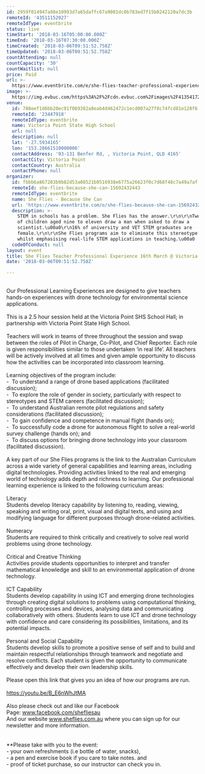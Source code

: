 ```yaml
---
id: 2959f014947a98e10993d7a65daffc67a9001dc0b783ed7f15b0242120a7dc3b
remoteId: '43511152027'
remoteIdType: eventbrite
status: live
timeStart: '2018-03-16T05:00:00.000Z'
timeEnd: '2018-03-16T07:30:00.000Z'
timeCreated: '2018-03-06T09:51:52.758Z'
timeUpdated: '2018-03-06T09:51:52.758Z'
countAttending: null
countCapacity: '30'
countWaitlist: null
price: Paid
url: >-
  https://www.eventbrite.com/e/she-flies-teacher-professional-experience-16th-march-victoria-point-shs-tickets-43511152027?aff=ebapi
image: >-
  https://img.evbuc.com/https%3A%2F%2Fcdn.evbuc.com%2Fimages%2F41354172%2F234652411841%2F1%2Foriginal.jpg?s=13e21fe08d9c1f5ce0527c5fc4f7b4c3
venue:
  id: 780eef1d6bb20ec91f069382a8eab4d462472c1ecd007a27f0c74fcd81e128f6
  remoteId: '23447918'
  remoteIdType: eventbrite
  name: Victoria Point State High School
  url: null
  description: null
  lat: '-27.5934165'
  lon: '153.28661510000006'
  contactAddress: '93-131 Benfer Rd, , Victoria Point, QLD 4165'
  contactCity: Victoria Point
  contactCountry: Australia
  contactPhone: null
organizer:
  id: fbbb6a867203b9b82d53a08521b0516938e6775a26623f0c7d68f48c7a49a7af
  remoteId: she-flies-because-she-can-15692432443
  remoteIdType: eventbrite
  name: She Flies - Because She Can
  url: 'https://www.eventbrite.com/o/she-flies-because-she-can-15692432443'
  description: >-
    STEM in schools has a problem. She Flies has the answer.\r\n\r\nTwo thirds
    of children aged nine to eleven draw a man when asked to draw a
    scientist.\u00a0\r\n16% of university and VET STEM graduates are
    female.\r\n\r\nShe Flies programs aim to eliminate this stereotype and bias
    whilst emphasising real-life STEM applications in teaching.\u00a0
  codeOfConduct: null
layout: event
title: She Flies Teacher Professional Experience 16th March @ Victoria Point SHS
date: '2018-03-06T09:51:52.758Z'

---
```

<DIV>
<DIV><BR></DIV>
<DIV>Our Professional Learning Experiences are designed to give teachers hands-on experiences with drone technology for environmental science applications.</DIV>
<DIV><BR></DIV>
<DIV>This is a 2.5 hour session held at the Victoria Point SHS School Hall; in partnership with Victoria Point State High School.<STRONG><BR></STRONG></DIV>
<DIV><BR></DIV>
<DIV>Teachers will work in teams of three throughout the session and swap between the roles of Pilot in Charge, Co-Pilot, and Chief Reporter. Each role is given responsibilities similar to those undertaken ‘in real life’. All teachers will be actively involved at all times and given ample opportunity to discuss how the activities can be incorporated into classroom learning.</DIV>
<DIV><BR></DIV>
<DIV>Learning objectives of the program include:</DIV>
<DIV>-  To understand a range of drone based applications (facilitated discussion);</DIV>
<DIV>-  To explore the role of gender in society, particularly with respect to stereotypes and STEM careers (facilitated discussion);</DIV>
<DIV>-  To understand Australian remote pilot regulations and safety considerations (facilitated discussion);</DIV>
<DIV>-  To gain confidence and competence in manual flight (hands on);</DIV>
<DIV>-  To successfully code a drone for autonomous flight to solve a real-world survey challenge (hands on); and</DIV>
<DIV>-  To discuss options for bringing drone technology into your classroom (facilitated discussion).</DIV>
<DIV><BR></DIV>
<DIV>A key part of our She Flies programs is the link to the Australian Curriculum across a wide variety of general capabilities and learning areas, including digital technologies. Providing activities linked to the real and emerging world of technology adds depth and richness to learning. Our professional learning experience is linked to the following curriculum areas:</DIV>
<DIV><BR></DIV>
<DIV>Literacy</DIV>
<DIV>Students develop literacy capability by listening to, reading, viewing, speaking and writing oral, print, visual and digital texts, and using and modifying language for different purposes through drone-related activities.</DIV>
<DIV><BR></DIV>
<DIV>Numeracy</DIV>
<DIV>Students are required to think critically and creatively to solve real world problems using drone technology.</DIV>
<DIV><BR></DIV>
<DIV>Critical and Creative Thinking</DIV>
<DIV>Activities provide students opportunities to interpret and transfer mathematical knowledge and skill to an environmental application of drone technology.</DIV>
<DIV><BR></DIV>
<DIV>ICT Capability</DIV>
<DIV>Students develop capability in using ICT and emerging drone technologies through creating digital solutions to problems using computational thinking, controlling processes and devices, analysing data and communicating collaboratively with others. Students learn to use ICT and drone technology with confidence and care considering its possibilities, limitations, and its potential impacts.</DIV>
<DIV><BR></DIV>
<DIV>Personal and Social Capability</DIV>
<DIV>Students develop skills to promote a positive sense of self and to build and maintain respectful relationships through teamwork and negotiate and resolve conflicts. Each student is given the opportunity to communicate effectively and develop their own leadership skills.</DIV>
</DIV>
<DIV><BR></DIV>
<DIV>
<DIV>Please open this link that gives you an idea of how our programs are run. </DIV>
<DIV><BR></DIV>
<DIV><A HREF="https://youtu.be/B_E6nWhJtMA" TARGET="_blank" REL="noreferrer noopener nofollow noopener noreferrer nofollow">https://youtu.be/B_E6nWhJtMA</A></DIV>
<DIV><BR></DIV>
<DIV>Also please check out and like our Facebook Page: <A HREF="http://www.facebook.com/shefliesau" TARGET="_blank" REL="noreferrer noopener nofollow noopener noreferrer nofollow">www.facebook.com/shefliesau</A></DIV>
<DIV>And our website <A HREF="http://www.sheflies.com.au" TARGET="_blank" REL="noreferrer noopener nofollow noopener noreferrer nofollow">www.sheflies.com.au</A> where you can sign up for our newsletter and more information.</DIV>
<DIV><BR></DIV>
<DIV><BR></DIV>
<DIV>**Please take with you to the event:</DIV>
<DIV>- your own refreshments (i.e bottle of water, snacks),</DIV>
<DIV>- a pen and exercise book if you care to take notes. and</DIV>
<DIV>- proof of ticket purchase, so our instructor can check you in.</DIV>
<DIV><BR></DIV>
</DIV>
